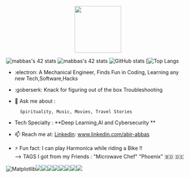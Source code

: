 <div align="center">
  <img src="https://42wolfsburg.de/wp-content/uploads/2022/01/42logo_site-5.svg" height="128px"  >
</div>

   ![mabbas's 42 stats](https://badge42.vercel.app/api/v2/cl33nxvl8001109l2p31ppqso/stats?cursusId=9&coalitionId=piscine)
   ![mabbas's 42 stats](https://badge42.vercel.app/api/v2/cl33nxvl8001109l2p31ppqso/stats?cursusId=21&coalitionId=151) 
 ![GitHub stats](https://github-readme-stats.vercel.app/api?username=mdabir1203&show_icons=true&theme=radical)
[![Top Langs](https://github-readme-stats.vercel.app/api/top-langs/?username=mdabir1203&langs_count=10&layout=compact)                                                                                                                                                                     
 
- :electron: A Mechanical Engineer, Finds Fun in Coding, Learning any new Tech,Software,Hacks 
- :goberserk: Knack for figuring out of the box Troubleshooting 
- 💬 Ask me about : 
        
        Spirituality, Music, Movies, Travel Stories
   
- Tech Specialty : **Deep Learning,AI and Cybersecurity **
- 📫 Reach me at: [Linkedin](https://img.shields.io/badge/LinkedIn-0077B5?style=for-the-badge&logo=linkedin&logoColor=white): www.linkedin.com/abir-abbas
- ⚡ Fun fact: I can play Harmonica while riding a Bike !!  
--> TAGS I got from my Friends : "Microwave Chef" "Phoenix"
 :bangladesh: 🇩🇪
 
 
 ![Matplotlib](https://img.shields.io/badge/Matplotlib-%23ffffff.svg?style=for-the-badge&logo=Matplotlib&logoColor=black)<img src= "https://img.shields.io/badge/PyTorch-EE4C2C?style=for-the-badge&logo=pytorch&logoColor=white" /><img src= "https://img.shields.io/badge/TensorFlow-FF6F00?style=for-the-badge&logo=tensorflow&logoColor=white" /><img src= "https://img.shields.io/badge/MongoDB-4EA94B?style=for-the-badge&logo=mongodb&logoColor=white" /><img src= "https://img.shields.io/badge/Docker-2CA5E0?style=for-the-badge&logo=docker&logoColor=white" /><img src= "https://img.shields.io/badge/VSCode-0078D4?style=for-the-badge&logo=visual%20studio%20code&logoColor=white" /><img src= "https://img.shields.io/badge/Colab-F9AB00?style=for-the-badge&logo=googlecolab&color=525252" /><img src= "https://img.shields.io/badge/C-00599C?style=for-the-badge&logo=c&logoColor=white" /><img src="https://img.shields.io/badge/Python-FFD43B?style=for-the-badge&logo=python&logoColor=blue"/>
 


 
